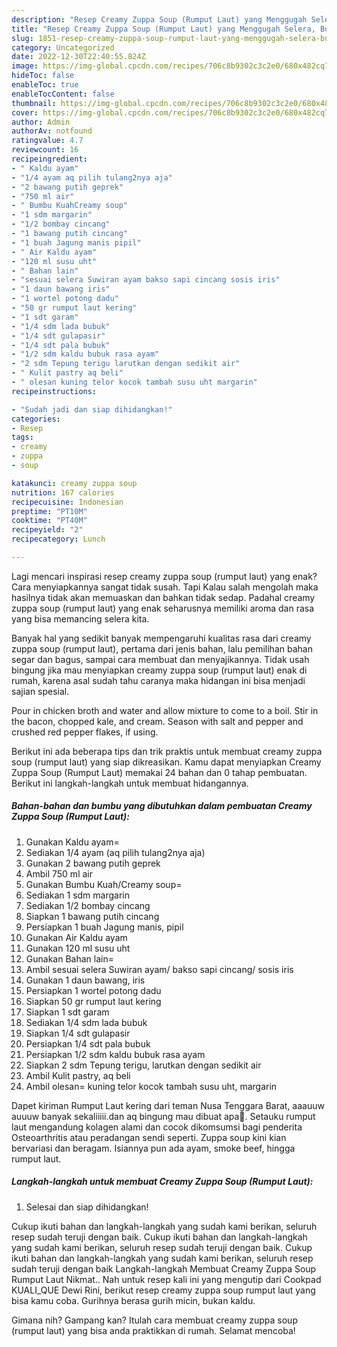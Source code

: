 ```yaml
---
description: "Resep Creamy Zuppa Soup (Rumput Laut) yang Menggugah Selera, Buat Buka Puasa Lezat Sekali"
title: "Resep Creamy Zuppa Soup (Rumput Laut) yang Menggugah Selera, Buat Buka Puasa Lezat Sekali"
slug: 1851-resep-creamy-zuppa-soup-rumput-laut-yang-menggugah-selera-buat-buka-puasa-lezat-sekali
category: Uncategorized
date: 2022-12-30T22:40:55.824Z
image: https://img-global.cpcdn.com/recipes/706c8b9302c3c2e0/680x482cq70/creamy-zuppa-soup-rumput-laut-foto-resep-utama.jpg
hideToc: false
enableToc: true
enableTocContent: false
thumbnail: https://img-global.cpcdn.com/recipes/706c8b9302c3c2e0/680x482cq70/creamy-zuppa-soup-rumput-laut-foto-resep-utama.jpg
cover: https://img-global.cpcdn.com/recipes/706c8b9302c3c2e0/680x482cq70/creamy-zuppa-soup-rumput-laut-foto-resep-utama.jpg
author: Admin
authorAv: notfound
ratingvalue: 4.7
reviewcount: 16
recipeingredient:
- " Kaldu ayam"
- "1/4 ayam aq pilih tulang2nya aja"
- "2 bawang putih geprek"
- "750 ml air"
- " Bumbu KuahCreamy soup"
- "1 sdm margarin"
- "1/2 bombay cincang"
- "1 bawang putih cincang"
- "1 buah Jagung manis pipil"
- " Air Kaldu ayam"
- "120 ml susu uht"
- " Bahan lain"
- "sesuai selera Suwiran ayam bakso sapi cincang sosis iris"
- "1 daun bawang iris"
- "1 wortel potong dadu"
- "50 gr rumput laut kering"
- "1 sdt garam"
- "1/4 sdm lada bubuk"
- "1/4 sdt gulapasir"
- "1/4 sdt pala bubuk"
- "1/2 sdm kaldu bubuk rasa ayam"
- "2 sdm Tepung terigu larutkan dengan sedikit air"
- " Kulit pastry aq beli"
- " olesan kuning telor kocok tambah susu uht margarin"
recipeinstructions:

- "Sudah jadi dan siap dihidangkan!"
categories:
- Resep
tags:
- creamy
- zuppa
- soup

katakunci: creamy zuppa soup 
nutrition: 167 calories
recipecuisine: Indonesian
preptime: "PT10M"
cooktime: "PT40M"
recipeyield: "2"
recipecategory: Lunch

---
```



Lagi mencari inspirasi resep creamy zuppa soup (rumput laut) yang enak? Cara menyiapkannya sangat tidak susah. Tapi Kalau salah mengolah maka hasilnya tidak akan memuaskan dan bahkan tidak sedap. Padahal creamy zuppa soup (rumput laut) yang enak seharusnya memiliki aroma dan rasa yang bisa memancing selera kita.


Banyak hal yang sedikit banyak mempengaruhi kualitas rasa dari creamy zuppa soup (rumput laut), pertama dari jenis bahan, lalu pemilihan bahan segar dan bagus, sampai cara membuat dan menyajikannya. Tidak usah bingung jika mau menyiapkan creamy zuppa soup (rumput laut) enak di rumah, karena asal sudah tahu caranya maka hidangan ini bisa menjadi sajian spesial.

Pour in chicken broth and water and allow mixture to come to a boil. Stir in the bacon, chopped kale, and cream. Season with salt and pepper and crushed red pepper flakes, if using.


Berikut ini ada beberapa tips dan trik praktis untuk membuat creamy zuppa soup (rumput laut) yang siap dikreasikan. Kamu dapat menyiapkan Creamy Zuppa Soup (Rumput Laut) memakai 24 bahan dan 0 tahap pembuatan. Berikut ini langkah-langkah untuk membuat hidangannya.

<!--inarticleads1-->

##### Bahan-bahan dan bumbu yang dibutuhkan dalam pembuatan Creamy Zuppa Soup (Rumput Laut):

1. Gunakan  Kaldu ayam=
1. Sediakan 1/4 ayam (aq pilih tulang2nya aja)
1. Gunakan 2 bawang putih geprek
1. Ambil 750 ml air
1. Gunakan  Bumbu Kuah/Creamy soup=
1. Sediakan 1 sdm margarin
1. Sediakan 1/2 bombay cincang
1. Siapkan 1 bawang putih cincang
1. Persiapkan 1 buah Jagung manis, pipil
1. Gunakan  Air Kaldu ayam
1. Gunakan 120 ml susu uht
1. Gunakan  Bahan lain=
1. Ambil sesuai selera Suwiran ayam/ bakso sapi cincang/ sosis iris
1. Gunakan 1 daun bawang, iris
1. Persiapkan 1 wortel potong dadu
1. Siapkan 50 gr rumput laut kering
1. Siapkan 1 sdt garam
1. Sediakan 1/4 sdm lada bubuk
1. Siapkan 1/4 sdt gulapasir
1. Persiapkan 1/4 sdt pala bubuk
1. Persiapkan 1/2 sdm kaldu bubuk rasa ayam
1. Siapkan 2 sdm Tepung terigu, larutkan dengan sedikit air
1. Ambil  Kulit pastry, aq beli
1. Ambil  olesan= kuning telor kocok tambah susu uht, margarin


Dapet kiriman Rumput Laut kering dari teman Nusa Tenggara Barat, aaauuw auuuw banyak sekaliiiii.dan aq bingung mau dibuat apa🤩. Setauku rumput laut mengandung kolagen alami dan cocok dikomsumsi bagi penderita Osteoarthritis atau peradangan sendi seperti. Zuppa soup kini kian bervariasi dan beragam. Isiannya pun ada ayam, smoke beef, hingga rumput laut. 

<!--inarticleads2-->

##### Langkah-langkah untuk membuat Creamy Zuppa Soup (Rumput Laut):


1. Selesai dan siap dihidangkan!

Cukup ikuti bahan dan langkah-langkah yang sudah kami berikan, seluruh resep sudah teruji dengan baik. Cukup ikuti bahan dan langkah-langkah yang sudah kami berikan, seluruh resep sudah teruji dengan baik. Cukup ikuti bahan dan langkah-langkah yang sudah kami berikan, seluruh resep sudah teruji dengan baik Langkah-langkah Membuat Creamy Zuppa Soup Rumput Laut Nikmat.. Nah untuk resep kali ini yang mengutip dari Cookpad KUALI_QUE Dewi Rini, berikut resep creamy zuppa soup rumput laut yang bisa kamu coba. Gurihnya berasa gurih micin, bukan kaldu. 

Gimana nih? Gampang kan? Itulah cara membuat creamy zuppa soup (rumput laut) yang bisa anda praktikkan di rumah. Selamat mencoba!
